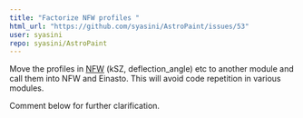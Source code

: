 ```yaml
---
title: "Factorize NFW profiles "
html_url: "https://github.com/syasini/AstroPaint/issues/53"
user: syasini
repo: syasini/AstroPaint
---
```


Move the profiles in [NFW](https://github.com/syasini/AstroPaint/blob/master/astropaint/profiles/NFW.py) (kSZ, deflection_angle) etc to another module and call them into NFW and Einasto. This will avoid code repetition in various modules. 

Comment below for further clarification. 